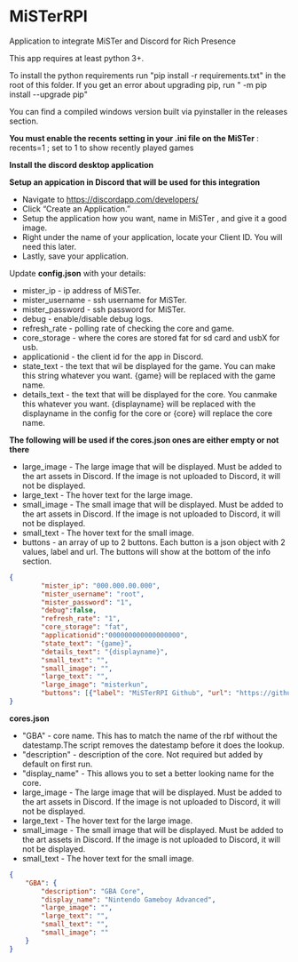 # MiSTerRPI
Application to integrate MiSTer and Discord for Rich Presence

This app requires at least python 3+.

To install the python requirements run "pip install -r requirements.txt" in the root of this folder.
If you get an error about upgrading pip, run " -m pip install --upgrade pip"

You can find a compiled windows version built via pyinstaller in the releases section.



**You must enable the recents setting in your .ini file on the MiSTer** : recents=1              ; set to 1 to show recently played games

**Install the discord desktop application**

**Setup an appication in Discord that will be used for this integration**

* Navigate to https://discordapp.com/developers/
* Click “Create an Application.”
* Setup the application how you want, name in MiSTer , and give it a good image.
* Right under the name of your application, locate your Client ID. You will need this later.
* Lastly, save your application.


Update **config.json** with your details:

* mister_ip - ip address of MiSTer.
* mister_username - ssh username for MiSTer.
* mister_password - ssh password for MiSTer.
* debug - enable/disable debug logs.
* refresh_rate - polling rate of checking the core and game.
* core_storage - where the cores are stored fat for sd card and usbX for usb.
* applicationid - the client id for the app in Discord.
* state_text - the text that wil be displayed for the game. You can make this string whatever you want. {game} will be replaced with the game name.
* details_text - the text that will be displayed for the core. You canmake this whatever you want. {displayname} will be replaced with the displayname in the config for the core or {core} will replace the core name.

**The following will be used if the cores.json ones are either empty or not there**
* large_image - The large image that will be displayed. Must be added to the art assets in Discord. If the image is not uploaded to Discord, it will not be displayed.
* large_text -  The hover text for the large image.
* small_image - The small image that will be displayed. Must be added to the art assets in Discord. If the image is not uploaded to Discord, it will not be displayed.
* small_text - The hover text for the small image.
* buttons - an array of up to 2 buttons. Each button is a json object with 2 values, label and url. The buttons will show at the bottom of the info section.

```json
{
        "mister_ip": "000.000.00.000",
        "mister_username": "root",
        "mister_password": "1",
        "debug":false,
        "refresh_rate": "1",
        "core_storage": "fat",
        "applicationid":"000000000000000000",
        "state_text": "{game}",
        "details_text": "{displayname}",
        "small_text": "",
        "small_image": "",
        "large_text": "",
        "large_image": "misterkun",
        "buttons": [{"label": "MiSTerRPI Github", "url": "https://github.com/christopher-roelofs/misterrpi"}]
}
```

**cores.json**

* "GBA" - core name. This has to match the name of the rbf without the datestamp.The script removes the datestamp before it does the lookup.
* "description" - description of the core. Not required but added by default on first run.
* "display_name" - This allows you to set a better looking name for the core.
* large_image - The large image that will be displayed. Must be added to the art assets in Discord. If the image is not uploaded to Discord, it will not be displayed.
* large_text -  The hover text for the large image.
* small_image - The small image that will be displayed. Must be added to the art assets in Discord. If the image is not uploaded to Discord, it will not be displayed.
* small_text - The hover text for the small image.

```json
{
    "GBA": {   
        "description": "GBA Core",
        "display_name": "Nintendo Gameboy Advanced",
        "large_image": "",
        "large_text": "",
        "small_text": "",
        "small_image": ""
    }
}
```

